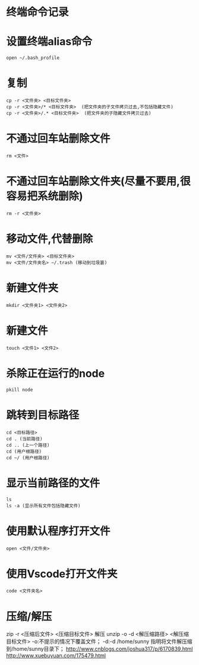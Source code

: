 # 终端命令记录
# 设置终端alias命令
```
open ~/.bash_profile
```
# 复制
```
cp -r <文件夹> <目标文件夹>
cp -r <文件夹>/* <目标文件夹>  (把文件夹的子文件拷贝过去,不包括隐藏文件)
cp -r <文件夹>/.* <目标文件夹>  (把文件夹的子隐藏文件拷贝过去)
```
# 不通过回车站删除文件
```
rm <文件>
```
# 不通过回车站删除文件夹(尽量不要用,很容易把系统删除)
```
rm -r <文件夹>
```
# 移动文件,代替删除
```
mv <文件/文件夹> <目标文件夹>
mv <文件/文件夹名> ~/.trash (移动到垃圾篓)
```
# 新建文件夹
```
mkdir <文件夹1> <文件夹2>
```
# 新建文件
```
touch <文件1> <文件2>
```
# 杀除正在运行的node
```
pkill node
```
# 跳转到目标路径
```
cd <目标路径>
cd . (当前路径)
cd .. (上一个路径)
cd (用户根路径)
cd ~/ (用户根路径)
```
# 显示当前路径的文件
```
ls
ls -a (显示所有文件包括隐藏文件)
```
# 使用默认程序打开文件
```
open <文件/文件夹>
```
# 使用Vscode打开文件夹
```
code <文件夹名>
```

# 压缩/解压
zip -r <压缩后文件> <压缩目标文件>
解压
unzip -o -d <解压缩路径> <解压缩目标文件>
-o:不提示的情况下覆盖文件；
-d:-d /home/sunny 指明将文件解压缩到/home/sunny目录下；
http://www.cnblogs.com/joshua317/p/6170839.html
http://www.xuebuyuan.com/175479.html